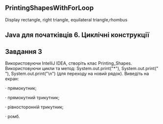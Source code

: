 ## PrintingShapesWithForLoop
Display rectangle, right triangle, equilateral triangle,rhombus
## Java для початківців 6. Циклічні конструкції

## Завдання 3
Використовуючи IntelliJ IDEA, створіть клас Printing_Shapes. Використовуючи цикли та метод: System.out.print("*"), System.out.print(" "), System.out.print("\n") (для переходу на новий рядок). Виведіть на екран:

· прямокутник;

· прямокутний трикутник;

· рівносторонній трикутник;

· ромб.
